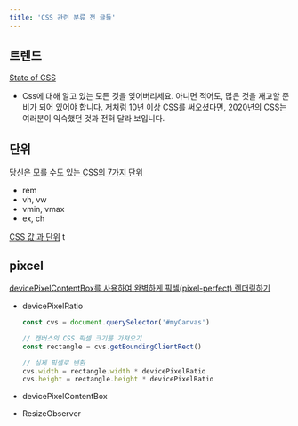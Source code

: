 ```yaml
---
title: 'CSS 관련 분류 전 글들'
---
```


## 트렌드

[State of CSS](https://2020.stateofcss.com/ko-KR/)

-   Css에 대해 알고 있는 모든 것을 잊어버리세요. 아니면 적어도, 많은 것을 재고할 준비가 되어 있어야 합니다. 저처럼 10년 이상 CSS를 써오셨다면, 2020년의 CSS는 여러분이 익숙했던 것과 전혀 달라 보입니다.

## 단위

[당신은 모를 수도 있는 CSS의 7가지 단위](https://webdesign.tutsplus.com/ko/articles/7-css-units-you-might-not-know-about--cms-22573)

-   rem
-   vh, vw
-   vmin, vmax
-   ex, ch

[CSS 값 과 단위](https://developer.mozilla.org/ko/docs/Learn/CSS/Building_blocks/Values_and_units) t

## pixcel

[devicePixelContentBox를 사용하여 완벽하게 픽셀(pixel-perfect) 렌더링하기](https://ui.toast.com/weekly-pick/ko_20200728)

-   devicePixelRatio

    ```js
    const cvs = document.querySelector('#myCanvas')

    // 캔버스의 CSS 픽셀 크기를 가져오기
    const rectangle = cvs.getBoundingClientRect()

    // 실제 픽셀로 변환
    cvs.width = rectangle.width * devicePixelRatio
    cvs.height = rectangle.height * devicePixelRatio
    ```

-   devicePixelContentBox
-   ResizeObserver
